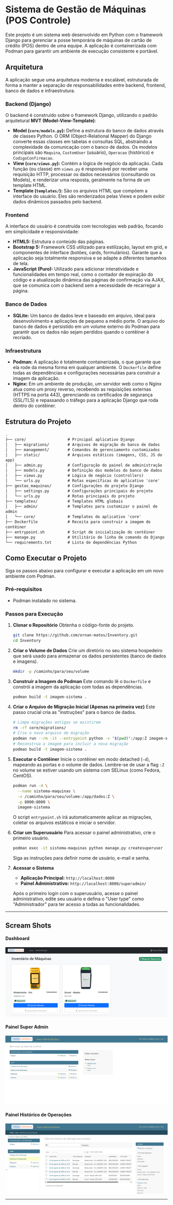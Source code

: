 # Sistema de Gestão de Máquinas (POS Controle)

Este projeto é um sistema web desenvolvido em Python com o framework Django para gerenciar a posse temporária de máquinas de cartão de crédito (POS) dentro de uma equipe. A aplicação é containerizada com Podman para garantir um ambiente de execução consistente e portável.

## Arquitetura

A aplicação segue uma arquitetura moderna e escalável, estruturada de forma a manter a separação de responsabilidades entre backend, frontend, banco de dados e infraestrutura.

### Backend (Django)

O backend é construído sobre o framework Django, utilizando o padrão arquitetural **MVT (Model-View-Template)**:

* **Model (`core/models.py`):** Define a estrutura do banco de dados através de classes Python. O ORM (Object-Relational Mapper) do Django converte essas classes em tabelas e consultas SQL, abstraindo a complexidade da comunicação com o banco de dados. Os modelos principais são `Maquina`, `CustomUser` (usuário), `Operacao` (histórico) e `CodigoConfirmacao`.
* **View (`core/views.py`):** Contém a lógica de negócio da aplicação. Cada função (ou classe) em `views.py` é responsável por receber uma requisição HTTP, processar os dados necessários (consultando os Models), e renderizar uma resposta, geralmente na forma de um template HTML.
* **Template (`templates/`):** São os arquivos HTML que compõem a interface do usuário. Eles são renderizados pelas Views e podem exibir dados dinâmicos passados pelo backend.

### Frontend

A interface do usuário é construída com tecnologias web padrão, focando em simplicidade e responsividade:

* **HTML5:** Estrutura o conteúdo das páginas.
* **Bootstrap 5:** Framework CSS utilizado para estilização, layout em grid, e componentes de interface (botões, cards, formulários). Garante que a aplicação seja totalmente responsiva e se adapte a diferentes tamanhos de tela.
* **JavaScript (Puro):** Utilizado para adicionar interatividade e funcionalidades em tempo real, como o contador de expiração do código e a atualização dinâmica das páginas de confirmação via AJAX, que se comunica com o backend sem a necessidade de recarregar a página.

### Banco de Dados

* **SQLite:** Um banco de dados leve e baseado em arquivo, ideal para desenvolvimento e aplicações de pequeno a médio porte. O arquivo do banco de dados é persistido em um volume externo do Podman para garantir que os dados não sejam perdidos quando o contêiner é recriado.

### Infraestrutura

* **Podman:** A aplicação é totalmente containerizada, o que garante que ela rode da mesma forma em qualquer ambiente. O `Dockerfile` define todas as dependências e configurações necessárias para construir a imagem da aplicação.
* **Nginx:** Em um ambiente de produção, um servidor web como o Nginx atua como um proxy reverso, recebendo as requisições externas (HTTPS na porta 443), gerenciando os certificados de segurança (SSL/TLS) e repassando o tráfego para a aplicação Django que roda dentro do contêiner.

## Estrutura do Projeto

```
.
├── core/                  # Principal aplicativo Django
│   ├── migrations/        # Arquivos de migração do banco de dados
│   ├── management/        # Comandos de gerenciamento customizados
│   ├── static/            # Arquivos estáticos (imagens, CSS, JS do app)
│   ├── admin.py           # Configuração do painel de administração
│   ├── models.py          # Definição dos modelos do banco de dados
│   ├── views.py           # Lógica de negócio (controllers)
│   └── urls.py            # Rotas específicas do aplicativo 'core'
├── gestao_maquinas/       # Configurações do projeto Django
│   ├── settings.py        # Configurações principais do projeto
│   └── urls.py            # Rotas principais do projeto
├── templates/             # Templates HTML globais
│   ├── admin/             # Templates para customizar o painel de admin
│   └── core/              # Templates do aplicativo 'core'
├── Dockerfile             # Receita para construir a imagem do contêiner
├── entrypoint.sh          # Script de inicialização do contêiner
├── manage.py              # Utilitário de linha de comando do Django
└── requirements.txt       # Lista de dependências Python
```

## Como Executar o Projeto

Siga os passos abaixo para configurar e executar a aplicação em um novo ambiente com Podman.

### Pré-requisitos

* Podman instalado no sistema.

### Passos para Execução

1.  **Clonar o Repositório**
    Obtenha o código-fonte do projeto.
    ```bash
    git clone https://github.com/ornan-matos/Inventory.git
    cd Inventory
    ```

2.  **Criar o Volume de Dados**
    Crie um diretório no seu sistema hospedeiro que será usado para armazenar os dados persistentes (banco de dados e imagens).
    ```bash
    mkdir -p /caminho/para/seu/volume
    ```

3.  **Construir a Imagem do Podman**
    Este comando lê o `Dockerfile` e constrói a imagem da aplicação com todas as dependências.
    ```bash
    podman build -t imagem-sistema .
    ```

4.  **Criar o Arquivo de Migração Inicial (Apenas na primeira vez)**
    Este passo crucial cria as "instruções" para o banco de dados.
    ```bash
    # Limpe migrações antigas se existirem
    rm -rf core/migrations/
    # Crie o novo arquivo de migração
    podman run --rm -it --entrypoint python -v "$(pwd)":/app:Z imagem-sistema manage.py makemigrations core
    # Reconstrua a imagem para incluir a nova migração
    podman build -t imagem-sistema .
    ```

5.  **Executar o Contêiner**
    Inicie o contêiner em modo detached (`-d`), mapeando as portas e o volume de dados. Lembre-se de usar a flag `:Z` no volume se estiver usando um sistema com SELinux (como Fedora, CentOS).
    ```bash
    podman run -d \
      --name sistema-maquinas \
      -v /caminho/para/seu/volume:/app/dados:Z \
      -p 8000:8000 \
      imagem-sistema
    ```
    O script `entrypoint.sh` irá automaticamente aplicar as migrações, coletar os arquivos estáticos e iniciar o servidor.

6.  **Criar um Superusuário**
    Para acessar o painel administrativo, crie o primeiro usuário.
    ```bash
    podman exec -it sistema-maquinas python manage.py createsuperuser
    ```
    Siga as instruções para definir nome de usuário, e-mail e senha.

7.  **Acessar o Sistema**
    * **Aplicação Principal:** `http://localhost:8000`
    * **Painel Administrativo:** `http://localhost:8000/superadmin/`

    Após o primeiro login com o superusuário, acesse o painel administrativo, edite seu usuário e defina o "User type" como "Administrador" para ter acesso a todas as funcionalidades.

---
## Scream Shots

#### Dashboard
![Dashboard](/img/Screen_Capture/captura1.png)

#### Painel Super Admin
![SuperAdmin](/img/Screen_Capture/captura2.png)

#### Painel Histórico de Operações
![Operações](/img/Screen_Capture/captura3.png)

---
